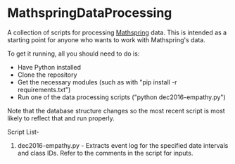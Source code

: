 # MathspringDataProcessing
A collection of scripts for processing [Mathspring](https://github.com/marshall62/mathspring) data. This is intended as a starting point for anyone who wants to work with Mathspring's data.

To get it running, all you should need to do is:
- Have Python installed
- Clone the repository
- Get the necessary modules (such as with "pip install -r requirements.txt")
- Run one of the data processing scripts ("python dec2016-empathy.py")

Note that the database structure changes so the most recent script is most likely to reflect that and run properly.

Script List- <br>
1. dec2016-empathy.py - Extracts event log for the specified date intervals and class IDs. Refer to the comments in the script for inputs.
